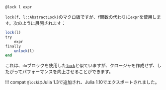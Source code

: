 ```
@lock l expr
```

`lock(f, l::AbstractLock)`のマクロ版ですが、`f`関数の代わりに`expr`を使用します。次のように展開されます：

```julia
lock(l)
try
    expr
finally
    unlock(l)
end
```

これは、`do`ブロックを使用した[`lock`](@ref)と似ていますが、クロージャを作成せず、したがってパフォーマンスを向上させることができます。

!!! compat
    `@lock`はJulia 1.3で追加され、Julia 1.10でエクスポートされました。

